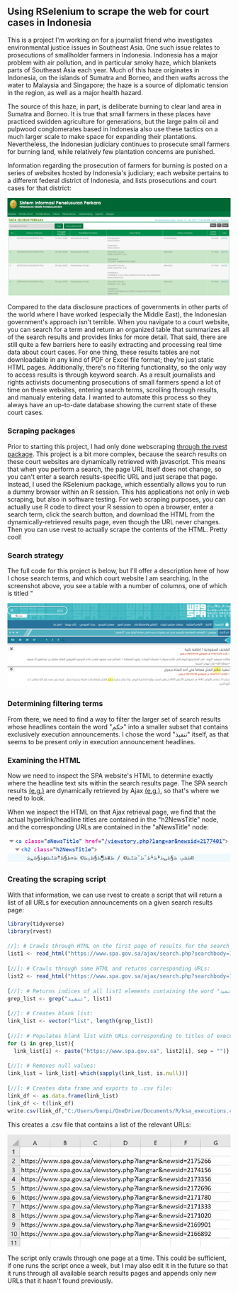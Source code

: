 ## Using RSelenium to scrape the web for court cases in Indonesia

This is a project I'm working on for a journalist friend who investigates environmental justice issues in Southeast Asia. One such issue relates to prosecutions of smallholder farmers in Indonesia. Indonesia has a major problem with air pollution, and in particular smoky haze, which blankets parts of Southeast Asia each year. Much of this haze originates in Indonesia, on the islands of Sumatra and Borneo, and then wafts across the water to Malaysia and Singapore; the haze is a source of diplomatic tension in the region, as well as a major health hazard.

The source of this haze, in part, is deliberate burning to clear land area in Sumatra and Borneo. It is true that small farmers in these places have practiced swidden agriculture for generations, but the large palm oil and pulpwood conglomerates based in Indonesia also use these tactics on a much larger scale to make space for expanding their plantations. Nevertheless, the Indonesian judiciary continues to prosecute small farmers for burning land, while relatively few plantation concerns are punished.

Information regarding the prosecution of farmers for burning is posted on a series of websites hosted by Indonesia's judiciary; each website pertains to a different federal district of Indonesia, and lists prosecutions and court cases for that district:

<img src="images/indon_search_screenshot.png?raw=true"/>

Compared to the data disclosure practices of governments in other parts of the world where I have worked (especially the Middle East), the Indonesian government's approach isn't terrible. When you navigate to a court website, you can search for a term and return an organized table that summarizes all of the search results and provides links for more detail. That said, there are still quite a few barriers here to easily extracting and processing real time data about court cases. For one thing, these results tables are not downloadable in any kind of PDF or Excel file format; they're just static HTML pages. Additionally, there's no filtering functionality, so the only way to access results is through keyword search. As a result journalists and rights activists documenting prosecutions of small farmers spend a lot of time on these websites, entering search terms, scrolling through results, and manualy entering data. I wanted to automate this process so they always have an up-to-date database showing the current state of these court cases.

### Scraping packages

Prior to starting this project, I had only done webscraping [through the rvest package](https://benjspitler.github.io/ksa_scraper). This project is a bit more complex, because the search results on these court websites are dynamically retrieved with javascript. This means that when you perform a search, the page URL itself does not change, so you can't enter a search results-specific URL and just scrape that page. Instead, I used the RSelenium package, which essentially allows you to run a dummy browser within an R session. This has applications not only in web scraping, but also in software testing. For web scraping purposes, you can actually use R code to direct your R session to open a browser, enter a search term, click the search button, and download the HTML from the dynamically-retrieved results page, even though the URL never changes. Then you can use rvest to actually scrape the contents of the HTML. Pretty cool!

### Search strategy

The full code for this project is below, but I'll offer a description here of how I chose search terms, and which court website I am searching. In the screenshot above, you see a table with a number of columns, one of which is titled "

<img src="images/spa-search-screenshot.png?raw=true"/>


### Determining filtering terms

From there, we need to find a way to filter the larger set of search results whose headlines contain the word "حكم" into a smaller subset that contains exclusively execution announcements. I chose the word "تنفيذ" itself, as that seems to be present only in execution announcement headlines. 


### Examining the HTML

Now we need to inspect the SPA website's HTML to determine exactly where the headline text sits within the search results page. The SPA search results [(e.g.)](https://www.spa.gov.sa/search.php?lang=ar&search=%D8%AD%D9%83%D9%85) are dynamically retrieved by Ajax [(e.g.)](https://www.spa.gov.sa/ajax/search.php?searchbody=1&search=%D8%AD%D9%83%D9%85&cat=0&cabinet=0&royal=0&lang=ar&pg=1&pg=1), so that's where we need to look.

When we inspect the HTML on that Ajax retrieval page, we find that the actual hyperlink/headline titles are contained in the "h2NewsTitle" node, and the corresponding URLs are contained in the "aNewsTitle" node:

<img src="images/ksa-html-screenshot.png?raw=true"/>


### Creating the scraping script

With that information, we can use rvest to create a script that will return a list of all URLs for execution announcements on a given search results page:

```javascript
library(tidyverse)
library(rvest)

//]: # Crawls through HTML on the first page of results for the search term "حكم" and returns all matching titles:
list1 <- read_html("https://www.spa.gov.sa/ajax/search.php?searchbody=1&search=%D8%AD%D9%83%D9%85&cat=0&cabinet=0&royal=0&lang=ar&pg=1&pg=1") %>% html_nodes(".h2NewsTitle") %>% html_text()

[//]: # Crawls through same HTML and returns corresponding URLs:
list2 <- read_html("https://www.spa.gov.sa/ajax/search.php?searchbody=1&search=%D8%AD%D9%83%D9%85&cat=0&cabinet=0&royal=0&lang=ar&pg=1&pg=1") %>% html_nodes(".aNewsTitle") %>% html_attr("href")

[//]: # Returns indices of all list1 elements containing the word "تنفيذ", which appears only in execution announcements:
grep_list <- grep("تنفيذ", list1)

[//]: # Creates blank list:
link_list <- vector("list", length(grep_list))

[//]: # Populates blank list with URLs corresponding to titles of execution announcements in grep_list:
for (i in grep_list){
  link_list[i] <- paste("https://www.spa.gov.sa", list2[i], sep = "")}

[//]: # Removes null values:
link_list = link_list[-which(sapply(link_list, is.null))]

[//]: # Creates data frame and exports to .csv file:
link_df <- as.data.frame(link_list)
link_df <- t(link_df)
write.csv(link_df,"C:/Users/benpi/OneDrive/Documents/R/ksa_executions.csv", row.names = FALSE)
```

This creates a .csv file that contains a list of the relevant URLs:

<img src="images/ksa-links-screenshot.png?raw=true"/>

The script only crawls through one page at a time. This could be sufficient, if one runs the script once a week, but I may also edit it in the future so that it runs through all available search results pages and appends only new URLs that it hasn't found previously.
